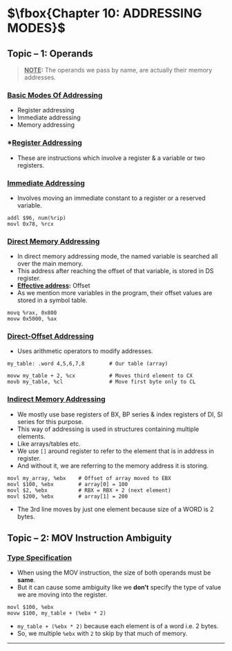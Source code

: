 # $\fbox{Chapter 10: ADDRESSING MODES}$





## **Topic – 1: Operands**

>**<u>NOTE</u>:**
>The operands we pass by name, are actually their memory addresses.


### <u>Basic Modes Of Addressing</u>

- Register addressing
- Immediate addressing
- Memory addressing


### *<u>Register Addressing</u>

- These are instructions which involve a register & a variable or two registers.


### <u>Immediate Addressing</u>

- Involves moving an immediate constant to a register or a reserved variable.

```gas
addl $96, num(%rip)
movl 0x78, %rcx
```


### <u>Direct Memory Addressing</u>

- In direct memory addressing mode, the named variable is searched all over the main memory.
- This address after reaching the offset of that variable, is stored in DS register.
- **<u>Effective address</u>:** Offset
- As we mention more variables in the program, their offset values are stored in a symbol table.

```gas
movq %rax, 0x800
movw 0x5000, %ax
```


### <u>Direct-Offset Addressing</u>

- Uses arithmetic operators to modify addresses.

```gas
my_table: .word 4,5,6,7,8        # Our table (array)

movw my_table + 2, %cx           # Moves third element to CX
movb my_table, %cl               # Move first byte only to CL
```


### <u>Indirect Memory Addressing</u>

- We mostly use base registers of BX, BP series & index registers of DI, SI series for this purpose.
- This way of addressing is used in structures containing multiple elements.
- Like arrays/tables etc.
- We use `[]` around register to refer to the element that is in address in register.
- And without it, we are referring to the memory address it is storing.

```gas
movl my_array, %ebx    # Offset of array moved to EBX
movl $100, %ebx        # array[0] = 100
movl $2, %ebx          # RBX = RBX + 2 (next element)
movl $200, %ebx        # array[1] = 200
```

- The 3rd line moves by just one element because size of a WORD is 2 bytes.



## **Topic – 2: MOV Instruction Ambiguity**

### <u>Type Specification</u>

- When using the MOV instruction, the size of both operands must be **same**.
- But it can cause some ambiguity like we **don’t** specify the type of value we are moving into the register.

```gas
movl $100, %ebx
movw $100, my_table + (%ebx * 2)
```

- `my_table + (%ebx * 2)` because each element is of a word i.e. 2 bytes.
- So, we multiple `%ebx` with `2` to skip by that much of memory.

---
